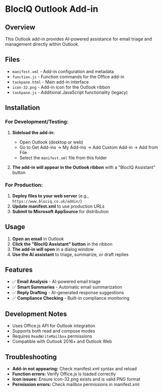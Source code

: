# BlocIQ Outlook Add-in

## Overview
This Outlook add-in provides AI-powered assistance for email triage and management directly within Outlook.

## Files
- `manifest.xml` - Add-in configuration and metadata
- `function.js` - Function commands for the Office add-in
- `taskpane.html` - Main add-in interface
- `icon-32.png` - Add-in icon for the Outlook ribbon
- `taskpane.js` - Additional JavaScript functionality (legacy)

## Installation

### For Development/Testing:
1. **Sideload the add-in:**
   - Open Outlook (desktop or web)
   - Go to Get Add-ins → My Add-ins → Add Custom Add-in → Add from File
   - Select the `manifest.xml` file from this folder

2. **The add-in will appear in the Outlook ribbon** with a "BlocIQ Assistant" button

### For Production:
1. **Deploy files to your web server** (e.g., `https://www.blociq.co.uk/addin/`)
2. **Update manifest.xml** to use production URLs
3. **Submit to Microsoft AppSource** for distribution

## Usage
1. **Open an email** in Outlook
2. **Click the "BlocIQ Assistant" button** in the ribbon
3. **The add-in will open** in a dialog window
4. **Use the AI assistant** to triage, summarize, or draft replies

## Features
- ✅ **Email Analysis** - AI-powered email triage
- ✅ **Smart Summaries** - Automatic email summarization  
- ✅ **Reply Drafting** - AI-generated response suggestions
- ✅ **Compliance Checking** - Built-in compliance monitoring

## Development Notes
- Uses Office.js API for Outlook integration
- Supports both read and compose modes
- Requires `ReadWriteMailbox` permissions
- Compatible with Outlook 2016+ and Outlook Web

## Troubleshooting
- **Add-in not appearing:** Check manifest.xml syntax and reload
- **Function errors:** Verify Office.js is loaded correctly
- **Icon issues:** Ensure icon-32.png exists and is valid PNG format
- **Permission errors:** Check mailbox permissions in manifest.xml
